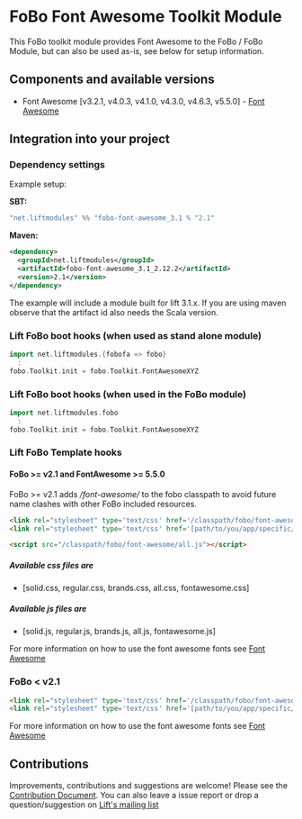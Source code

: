 # FoBo Font Awesome Toolkit Module

This FoBo toolkit module provides Font Awesome to the FoBo / FoBo Module, 
but can also be used as-is, see below for setup information. 

## Components and available versions 

- Font Awesome [v3.2.1, v4.0.3, v4.1.0, v4.3.0, v4.6.3, v5.5.0] - [Font Awesome](http://fortawesome.github.com/Font-Awesome/)

## Integration into your project 

### Dependency settings

Example setup:

**SBT:**
```scala
"net.liftmodules" %% "fobo-font-awesome_3.1 % "2.1"
```
**Maven:**
```xml
<dependency>
  <groupId>net.liftmodules</groupId>
  <artifactId>fobo-font-awesome_3.1_2.12.2</artifactId>
  <version>2.1</version>
</dependency>
```
The example will include a module built for lift 3.1.x. 
If you are using maven observe that the artifact id also needs the Scala version.

### Lift FoBo boot hooks (when used as stand alone module)
```scala
import net.liftmodules.{fobofa => fobo}
  :
fobo.Toolkit.init = fobo.Toolkit.FontAwesomeXYZ 
```
### Lift FoBo boot hooks (when used in the FoBo module)
```scala
import net.liftmodules.fobo 
  :
fobo.Toolkit.init = fobo.Toolkit.FontAwesomeXYZ 
```
### Lift FoBo Template hooks
#### FoBo >= v2.1 and FontAwesome >= 5.5.0
FoBo >= v2.1 adds */font-awesome/* to the fobo classpath to avoid future name clashes with other FoBo included resources.
```html
<link rel="stylesheet" type='text/css' href='/classpath/fobo/font-awesome/all.css'>
<link rel="stylesheet" type='text/css' href='[path/to/you/app/specific/css/file/in/the/webapp/dir]'>

<script src="/classpath/fobo/font-awesome/all.js"></script>
```
##### Available css files are 
  - [solid.css, regular.css, brands.css, all.css, fontawesome.css]

##### Available js files are 
  - [solid.js, regular.js, brands.js, all.js, fontawesome.js]

For more information on how to use the font awesome fonts see [Font Awesome](http://fortawesome.github.com/Font-Awesome/)

### FoBo < v2.1 
```html
<link rel="stylesheet" type='text/css' href='/classpath/fobo/font-awesome.css'> 
<link rel="stylesheet" type='text/css' href='[path/to/you/app/specific/css/file/in/the/webapp/dir]'>
```
For more information on how to use the font awesome fonts see [Font Awesome](http://fortawesome.github.com/Font-Awesome/)

## Contributions

Improvements, contributions and suggestions are welcome! Please see the [Contribution Document](https://github.com/karma4u101/FoBo/blob/master/CONTRIBUTING.md). 
You can also leave a issue report or drop a question/suggestion on [Lift's mailing list](http://groups.google.com/group/liftweb/) 


